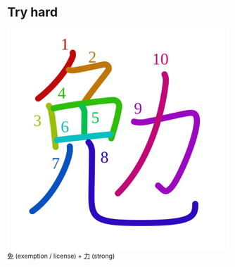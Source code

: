 # Try hard
![52c9](Kanji/kanji-colorize/52c9.svg)
[免](免) (exemption / license) + [力](Kanji/kanji-dict/力.md) (strong) 